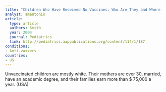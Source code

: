 ```yaml
---
title: "Children Who Have Received No Vaccines: Who Are They and Where Do They Live?"
analyst: amantonio
article:
  type: article
  authors: Smith
  year: 2004
  journal: Pediatrics
  link: http://pediatrics.aappublications.org/content/114/1/187
conditions:
- Anti-vaxxers
countries:
- US
---
```


Unvaccinated children are mostly white. Their mothers are over 30, married, have an academic degree, and their families earn more than $ 75,000 a year. (USA)
